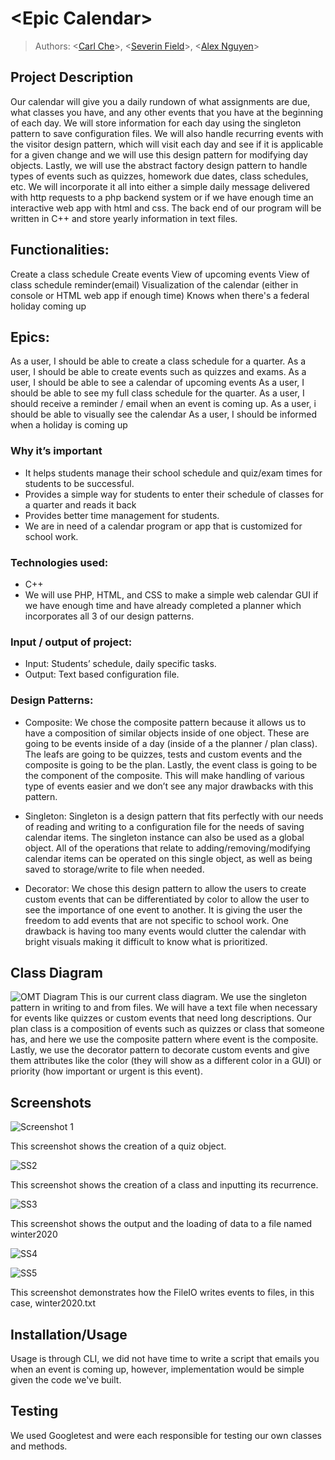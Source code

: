 # \<Epic Calendar\>
 
 > Authors: \<[Carl Che](https://github.com/pureche)\>, \<[Severin Field](https://github.com/sevdeawesome)\>, \<[Alex Nguyen](https://github.com/Anguy600)\>
 

## Project Description
Our calendar will give you a daily rundown of what assignments are due, what classes you have, and any other events that you have at the beginning of each day. We will store information for each day using the singleton pattern to save configuration files. We will also handle recurring events with the visitor design pattern, which will visit each day and see if it is applicable for a given change and we will use this design pattern for modifying day objects. Lastly, we will use the abstract factory design pattern to handle types of events such as quizzes, homework due dates, class schedules, etc. We will incorporate it all into either a simple daily message delivered with http requests to a php backend system or if we have enough time an interactive web app with html and css. The back end of our program will be written in C++ and store yearly information in text files. 


## Functionalities:
Create a class schedule
Create events
View of upcoming events
View of class schedule
reminder(email)
Visualization of the calendar (either in console or HTML web app if enough time)
Knows when there's a federal holiday coming up


## Epics:
As a user, I should be able to create a class schedule for a quarter.
As a user, I should be able to create events such as quizzes and exams.
As a user, I should be able to see a calendar of upcoming events
As a user, I should be able to see my full class schedule for the quarter.
As a user, I should receive a reminder / email when an event is coming up.
As a user, i should be able to visually see the calendar
As a user, I should be informed when a holiday is coming up

### Why it’s important
 - It helps students manage their school schedule and quiz/exam times for students to be successful.
 - Provides a simple way for students to enter their schedule of classes for a quarter and reads it back
 - Provides better time management for students.
 - We are in need of a calendar program or app that is customized for school work.

### Technologies used: 
 - C++
 - We will use PHP, HTML, and CSS to make a simple web calendar GUI if we have enough time and have already completed a planner which incorporates all 3 of our design patterns. 


### Input / output of project:
- Input: Students’ schedule, daily specific tasks.
- Output: Text based configuration file.




### Design Patterns:
- Composite: 
We chose the composite pattern because it allows us to have a composition of similar objects inside of one object. These are going to be events inside of a day (inside of a the planner / plan class). The leafs are going to be quizzes, tests and custom events and the composite is going to be the plan. Lastly, the event class is going to be the component of the composite. This will make handling of various type of events easier and we don’t see any major drawbacks with this pattern.  


- Singleton: 
Singleton is a design pattern that fits perfectly with our needs of reading and writing to a configuration file for the needs of saving calendar items. The singleton instance can also be used as a global object. All of the operations that relate to adding/removing/modifying calendar items can be operated on this single object, as well as being saved to storage/write to file when needed. 


- Decorator: We chose this design pattern to allow the users to create custom events that can be differentiated by color to allow the user to see the importance of one event to another. It is  giving the user the freedom to add  events that are not specific to school work. One drawback is having too many events would clutter the calendar with bright visuals making it difficult to know what is prioritized.



## Class Diagram

 ![OMT Diagram](https://github.com/cs100/final-project-cche003-anguy600-sfiel003/blob/master/project.png)
 This is our current class diagram. We use the singleton pattern in writing to and from files. We will have a text file when necessary for events like quizzes or custom events that need long descriptions. Our plan class is a composition of events such as quizzes or class that someone has, and here we use the composite pattern where event is the composite. Lastly, we use the decorator pattern to decorate custom events and give them attributes like the color (they will show as a different color in a GUI) or priority (how important or urgent is this event). 
 
 
 ## Screenshots
 ![Screenshot 1](https://github.com/cs100/final-project-cche003-anguy600-sfiel003/blob/master/1.png)
 
 
 This screenshot shows the creation of a quiz object.
 
 
  ![SS2](https://github.com/cs100/final-project-cche003-anguy600-sfiel003/blob/master/2.png)
  
  
  This screenshot shows the creation of a class and inputting its recurrence.
  
  
   ![SS3](https://github.com/cs100/final-project-cche003-anguy600-sfiel003/blob/master/3.png)
   
   
   This screenshot shows the output and the loading of data to a file named winter2020
   
   
   ![SS4](https://github.com/cs100/final-project-cche003-anguy600-sfiel003/blob/master/4.png)
    
    
   ![SS5](https://github.com/cs100/final-project-cche003-anguy600-sfiel003/blob/master/5.png)
     
     
  This screenshot demonstrates how the FileIO writes events to files, in this case, winter2020.txt
  
  
 ## Installation/Usage
 Usage is through CLI, we did not have time to write a script that emails you when an event is coming up, however, implementation would be simple given the code we've built.
 
 ## Testing
 We used Googletest and were each responsible for testing our own classes and methods. 
 
